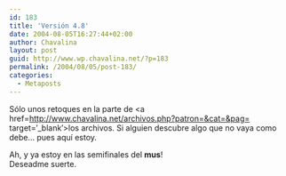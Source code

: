 ```yaml
---
id: 183
title: 'Versión 4.8'
date: 2004-08-05T16:27:44+02:00
author: Chavalina
layout: post
guid: http://www.wp.chavalina.net/?p=183
permalink: /2004/08/05/post-183/
categories:
  - Metaposts
---
```

Sólo unos retoques en la parte de <a href=http://www.chavalina.net/archivos.php?patron=&cat=&pag= target=′_blank′>los archivos</a>. Si alguien descubre algo que no vaya como debe… pues aquí estoy.

Ah, y ya estoy en las semifinales del **mus**!  
Deseadme suerte.